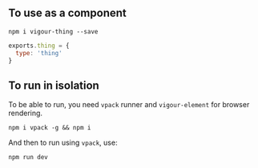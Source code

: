## To use as a component
```shell
npm i vigour-thing --save
```

```javascript
exports.thing = {
  type: 'thing'
}
```

## To run in isolation
To be able to run, you need `vpack` runner and `vigour-element` for browser rendering.
```shell
npm i vpack -g && npm i
```

And then to run using `vpack`, use:
```shell
npm run dev
```
